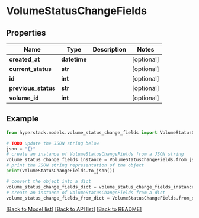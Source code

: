 # VolumeStatusChangeFields


## Properties

Name | Type | Description | Notes
------------ | ------------- | ------------- | -------------
**created_at** | **datetime** |  | [optional] 
**current_status** | **str** |  | [optional] 
**id** | **int** |  | [optional] 
**previous_status** | **str** |  | [optional] 
**volume_id** | **int** |  | [optional] 

## Example

```python
from hyperstack.models.volume_status_change_fields import VolumeStatusChangeFields

# TODO update the JSON string below
json = "{}"
# create an instance of VolumeStatusChangeFields from a JSON string
volume_status_change_fields_instance = VolumeStatusChangeFields.from_json(json)
# print the JSON string representation of the object
print(VolumeStatusChangeFields.to_json())

# convert the object into a dict
volume_status_change_fields_dict = volume_status_change_fields_instance.to_dict()
# create an instance of VolumeStatusChangeFields from a dict
volume_status_change_fields_from_dict = VolumeStatusChangeFields.from_dict(volume_status_change_fields_dict)
```
[[Back to Model list]](../README.md#documentation-for-models) [[Back to API list]](../README.md#documentation-for-api-endpoints) [[Back to README]](../README.md)


